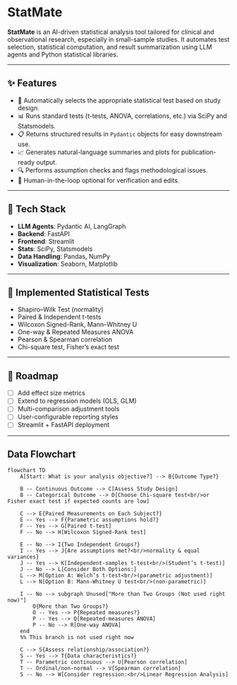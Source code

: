 # StatMate

**StatMate** is an AI-driven statistical analysis tool tailored for clinical and observational research, especially in small-sample studies. It automates test selection, statistical computation, and result summarization using LLM agents and Python statistical libraries.

---

## ✨ Features

- 🧠 Automatically selects the appropriate statistical test based on study design.
- 📊 Runs standard tests (t-tests, ANOVA, correlations, etc.) via SciPy and Statsmodels.
- 📋 Returns structured results in `Pydantic` objects for easy downstream use.
- 📈 Generates natural-language summaries and plots for publication-ready output.
- 🔍 Performs assumption checks and flags methodological issues.
- 🧪 Human-in-the-loop optional for verification and edits.

---

## 🧰 Tech Stack

- **LLM Agents**: Pydantic AI, LangGraph
- **Backend**: FastAPI
- **Frontend**: Streamlit
- **Stats**: SciPy, Statsmodels
- **Data Handling**: Pandas, NumPy
- **Visualization**: Seaborn, Matplotlib

---

## 🧪 Implemented Statistical Tests

- Shapiro–Wilk Test (normality)
- Paired & Independent t-tests
- Wilcoxon Signed-Rank, Mann–Whitney U
- One-way & Repeated Measures ANOVA
- Pearson & Spearman correlation
- Chi-square test, Fisher’s exact test

---

## 🚧 Roadmap

- [ ] Add effect size metrics
- [ ] Extend to regression models (OLS, GLM)
- [ ] Multi-comparison adjustment tools
- [ ] User-configurable reporting styles
- [ ] Streamlit + FastAPI deployment

---

## Data Flowchart

```mermaid
flowchart TD
    A[Start: What is your analysis objective?] --> B{Outcome Type?}

    B -- Continuous Outcome --> C[Assess Study Design]
    B -- Categorical Outcome --> D[Choose Chi-square test<br/>or Fisher exact test if expected counts are low]

    C --> E{Paired Measurements on Each Subject?}
    E -- Yes --> F{Parametric assumptions hold?}
    F -- Yes --> G[Paired t-test]
    F -- No --> H[Wilcoxon Signed‑Rank test]

    E -- No --> I{Two Independent Groups?}
    I -- Yes --> J{Are assumptions met?<br/>normality & equal variances}
    J -- Yes --> K[Independent‑samples t-test<br/>(Student’s t-test)]
    J -- No --> L[Consider Both Options:]
    L --> M[Option A: Welch’s t-test<br/>(parametric adjustment)]
    L --> N[Option B: Mann‑Whitney U test<br/>(non‑parametric)]

    I -- No --> subgraph Unused["More than Two Groups (Not used right now)"]
        O{More than Two Groups?}
        O -- Yes --> P{Repeated measures?}
        P -- Yes --> Q[Repeated‑measures ANOVA]
        P -- No --> R[One‑way ANOVA]
    end
    %% This branch is not used right now

    C --> S{Assess relationship/association?}
    S -- Yes --> T{Data characteristics?}
    T -- Parametric continuous --> U[Pearson correlation]
    T -- Ordinal/non‑normal --> V[Spearman correlation]
    S -- No --> W[Consider regression:<br/>Linear Regression Analysis]
